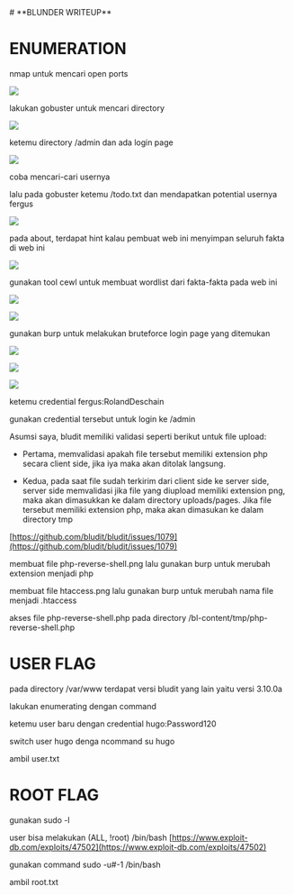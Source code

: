 <html>
<head>
<title> Blunder | Writeup
</title>
</head>
<body>
<div markdown="1">
# **BLUNDER WRITEUP**

# **ENUMERATION**

nmap untuk mencari open ports

![](/assets/messageImage_1603477004000.jpg)

lakukan gobuster untuk mencari directory

![](/assets/messageImage_1603477059821.jpg)

ketemu directory /admin dan ada login page

![](/assets/messageImage_1603477109679.jpg)

coba mencari-cari usernya

lalu pada gobuster ketemu /todo.txt dan mendapatkan potential usernya fergus

![](/assets/messageImage_1603477130409.jpg)

pada about, terdapat hint kalau pembuat web ini menyimpan seluruh fakta di web ini

![](/assets/messageImage_1603477152414.jpg)

gunakan tool cewl untuk membuat wordlist dari fakta-fakta pada web ini

![](/assets/messageImage_1603477236975.jpg)

![](/assets/messageImage_1603477270792.jpg)

gunakan burp untuk melakukan bruteforce login page yang ditemukan

![](/assets/messageImage_1603477473455.jpg)

![](/assets/messageImage_1603477496658.jpg)

![](/assets/messageImage_1603477520281.jpg)

ketemu credential fergus:RolandDeschain

gunakan credential tersebut untuk login ke /admin

Asumsi saya, bludit memiliki validasi seperti berikut untuk file upload:

- Pertama, memvalidasi apakah file tersebut memiliki extension php secara client side, jika iya maka akan ditolak langsung.

- Kedua, pada saat file sudah terkirim dari client side ke server side, server side memvalidasi jika file yang diupload memiliki extension png, maka akan dimasukkan ke dalam directory uploads/pages. Jika file tersebut memiliki extension php, maka akan dimasukan ke dalam directory tmp

[https://github.com/bludit/bludit/issues/1079](https://github.com/bludit/bludit/issues/1079)

membuat file php-reverse-shell.png lalu gunakan burp untuk merubah extension menjadi php

membuat file htaccess.png lalu gunakan burp untuk merubah nama file menjadi .htaccess

akses file php-reverse-shell.php pada directory /bl-content/tmp/php-reverse-shell.php

# **USER FLAG**

pada directory /var/www terdapat versi bludit yang lain yaitu versi 3.10.0a

lakukan enumerating dengan command

ketemu user baru dengan credential hugo:Password120

switch user hugo denga ncommand su hugo

ambil user.txt

# **ROOT FLAG**

gunakan sudo -l

user bisa melakukan (ALL, !root) /bin/bash [https://www.exploit-db.com/exploits/47502](https://www.exploit-db.com/exploits/47502)

gunakan command sudo -u#-1 /bin/bash

ambil root.txt
</div>
</body>
</html>